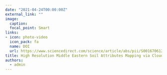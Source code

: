```yaml
---
date: "2021-04-24T00:00:00Z"
external_link: ""
image:
  caption: 
  focal_point: Smart
links:
- icon: photo-video
  icon_pack: fa
  name: DOI
  url: https://www.sciencedirect.com/science/article/abs/pii/S0016706120326458?via%3Dihub
title: High Resolution Middle Eastern Soil Attributes Mapping via Cloud Computing
authors: 
  - admin
---
```

